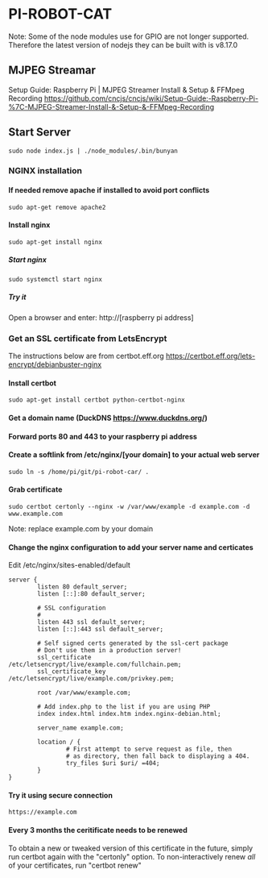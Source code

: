 # PI-ROBOT-CAT

Note: Some of the node modules use for GPIO are not longer supported. Therefore the latest version of nodejs they can be built with is v8.17.0

## MJPEG Streamar

Setup Guide: Raspberry Pi | MJPEG Streamer Install & Setup & FFMpeg Recording <https://github.com/cncjs/cncjs/wiki/Setup-Guide:-Raspberry-Pi-%7C-MJPEG-Streamer-Install-&-Setup-&-FFMpeg-Recording>

## Start Server

    sudo node index.js | ./node_modules/.bin/bunyan

### NGINX installation

#### If needed remove apache if installed to avoid port conflicts

    sudo apt-get remove apache2

#### Install nginx

    sudo apt-get install nginx

##### Start nginx

    sudo systemctl start nginx

##### Try it

Open a browser and enter:
    http://[raspberry pi address]

### Get an SSL certificate from LetsEncrypt

The instructions below are from certbot.eff.org <https://certbot.eff.org/lets-encrypt/debianbuster-nginx>

#### Install certbot

    sudo apt-get install certbot python-certbot-nginx

#### Get a domain name (DuckDNS <https://www.duckdns.org/>)

#### Forward ports 80 and 443 to your raspberry pi address

#### Create a softlink from /etc/nginx/[your domain] to your actual web server

    sudo ln -s /home/pi/git/pi-robot-car/ .

#### Grab certificate

    sudo certbot certonly --nginx -w /var/www/example -d example.com -d www.example.com

Note: replace example.com by your domain

#### Change the nginx configuration to add your server name and certicates

Edit /etc/nginx/sites-enabled/default

    server {
            listen 80 default_server;
            listen [::]:80 default_server;

            # SSL configuration
            #
            listen 443 ssl default_server;
            listen [::]:443 ssl default_server;

            # Self signed certs generated by the ssl-cert package
            # Don't use them in a production server!
            ssl_certificate /etc/letsencrypt/live/example.com/fullchain.pem;
            ssl_certificate_key /etc/letsencrypt/live/example.com/privkey.pem;

            root /var/www/example.com;

            # Add index.php to the list if you are using PHP
            index index.html index.htm index.nginx-debian.html;

            server_name example.com;

            location / {
                    # First attempt to serve request as file, then
                    # as directory, then fall back to displaying a 404.
                    try_files $uri $uri/ =404;
            }
    }

#### Try it using secure connection

    https://example.com

#### Every 3 months the ceritificate needs to be renewed

To obtain a new or tweaked version of this certificate in the future, simply run certbot again with the "certonly" option. To non-interactively renew *all* of your certificates, run "certbot renew"
